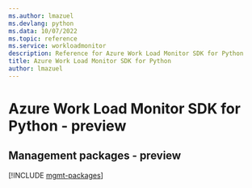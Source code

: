 ```yaml
---
ms.author: lmazuel
ms.devlang: python
ms.data: 10/07/2022
ms.topic: reference
ms.service: workloadmonitor
description: Reference for Azure Work Load Monitor SDK for Python
title: Azure Work Load Monitor SDK for Python
author: lmazuel
---
```

# Azure Work Load Monitor SDK for Python - preview

## Management packages - preview
[!INCLUDE [mgmt-packages](work-load-monitor-mgmt-index.md)]